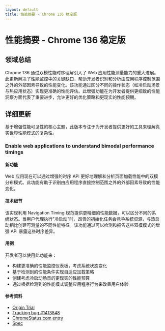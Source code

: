 ```yaml
---
layout: default
title: 性能摘要 - Chrome 136 稳定版
---
```


# 性能摘要 - Chrome 136 稳定版

## 领域总结

Chrome 136 通过双模性能时序理解引入了 Web 应用性能测量能力的重大进展。此更新解决了性能监控中的关键缺口，帮助开发者识别和分析由应用程序控制范围之外的外部因素导致的性能变化。该功能通过区分不同的操作状态（如冷启动场景与热应用状态）实现更准确的性能评估。此增强功能在为开发者提供更细致的性能洞察方面代表了重要进步，允许更好的优化策略和更现实的性能预期。

## 详细更新

基于增强性能可见性的核心主题，此版本专注于为开发者提供更好的工具来理解真实世界性能模式的复杂性。

### Enable web applications to understand bimodal performance timings

#### 新功能
Web 应用现在可以通过增强的时序 API 更好地理解和分析页面加载性能中的双模分布模式。此功能有助于识别由应用程序直接控制范围之外的外部因素导致的性能变化。

#### 技术细节
该实现利用 Navigation Timing 规范提供更精细的性能数据，可以区分不同的系统状态。当用户代理执行"冷启动"时，昂贵的初始化任务会竞争系统资源，与热启动相比创建可测量的不同性能特征。该功能通过可以检测和报告这些双模模式的增强 API 暴露这些时序差异。

#### 用例
开发者可以使用此功能来：
- 构建更准确的性能监控仪表板，考虑系统状态变化
- 基于检测到的性能条件实现自适应加载策略
- 创建考虑冷启动场景的更现实的性能预算
- 通过根据检测到的性能模式调整应用程序行为来改善用户体验

#### 参考资料
- [Origin Trial](https://developer.chrome.com/origintrials/#/trials/active)
- [Tracking bug #1413848](https://bugs.chromium.org/p/chromium/issues/detail?id=1413848)
- [ChromeStatus.com entry](https://chromestatus.com/feature/5037395062800384)
- [Spec](https://w3c.github.io/navigation-timing/)